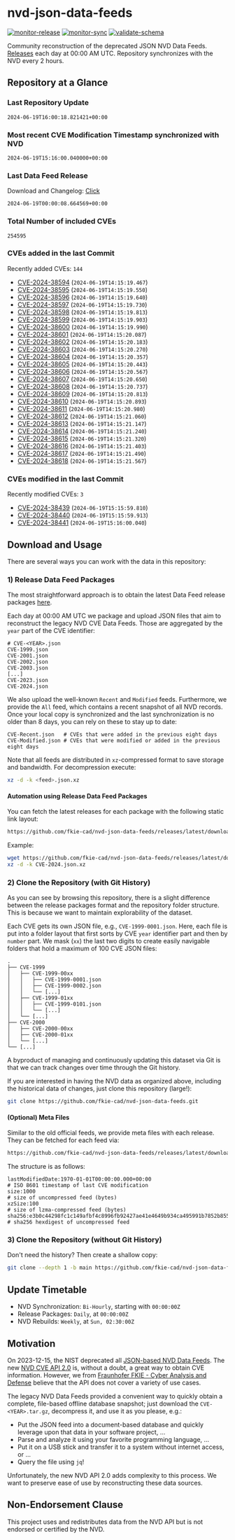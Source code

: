 # nvd-json-data-feeds

[![monitor-release](https://github.com/fkie-cad/nvd-json-data-feeds/actions/workflows/monitor_release.yml/badge.svg)](https://github.com/fkie-cad/nvd-json-data-feeds/actions/workflows/monitor_release.yml)
[![monitor-sync](https://github.com/fkie-cad/nvd-json-data-feeds/actions/workflows/monitor_sync.yml/badge.svg)](https://github.com/fkie-cad/nvd-json-data-feeds/actions/workflows/monitor_sync.yml)
[![validate-schema](https://github.com/fkie-cad/nvd-json-data-feeds/actions/workflows/validate_schema.yml/badge.svg)](https://github.com/fkie-cad/nvd-json-data-feeds/actions/workflows/validate_schema.yml)

Community reconstruction of the deprecated JSON NVD Data Feeds.
[Releases](https://github.com/fkie-cad/nvd-json-data-feeds/releases/latest) each day at 00:00 AM UTC.
Repository synchronizes with the NVD every 2 hours.

## Repository at a Glance

### Last Repository Update

```plain
2024-06-19T16:00:18.821421+00:00
```

### Most recent CVE Modification Timestamp synchronized with NVD

```plain
2024-06-19T15:16:00.040000+00:00
```

### Last Data Feed Release

Download and Changelog: [Click](https://github.com/fkie-cad/nvd-json-data-feeds/releases/latest)

```plain
2024-06-19T00:00:08.664569+00:00
```

### Total Number of included CVEs

```plain
254595
```

### CVEs added in the last Commit

Recently added CVEs: `144`

- [CVE-2024-38594](CVE-2024/CVE-2024-385xx/CVE-2024-38594.json) (`2024-06-19T14:15:19.467`)
- [CVE-2024-38595](CVE-2024/CVE-2024-385xx/CVE-2024-38595.json) (`2024-06-19T14:15:19.550`)
- [CVE-2024-38596](CVE-2024/CVE-2024-385xx/CVE-2024-38596.json) (`2024-06-19T14:15:19.640`)
- [CVE-2024-38597](CVE-2024/CVE-2024-385xx/CVE-2024-38597.json) (`2024-06-19T14:15:19.730`)
- [CVE-2024-38598](CVE-2024/CVE-2024-385xx/CVE-2024-38598.json) (`2024-06-19T14:15:19.813`)
- [CVE-2024-38599](CVE-2024/CVE-2024-385xx/CVE-2024-38599.json) (`2024-06-19T14:15:19.903`)
- [CVE-2024-38600](CVE-2024/CVE-2024-386xx/CVE-2024-38600.json) (`2024-06-19T14:15:19.990`)
- [CVE-2024-38601](CVE-2024/CVE-2024-386xx/CVE-2024-38601.json) (`2024-06-19T14:15:20.087`)
- [CVE-2024-38602](CVE-2024/CVE-2024-386xx/CVE-2024-38602.json) (`2024-06-19T14:15:20.183`)
- [CVE-2024-38603](CVE-2024/CVE-2024-386xx/CVE-2024-38603.json) (`2024-06-19T14:15:20.270`)
- [CVE-2024-38604](CVE-2024/CVE-2024-386xx/CVE-2024-38604.json) (`2024-06-19T14:15:20.357`)
- [CVE-2024-38605](CVE-2024/CVE-2024-386xx/CVE-2024-38605.json) (`2024-06-19T14:15:20.443`)
- [CVE-2024-38606](CVE-2024/CVE-2024-386xx/CVE-2024-38606.json) (`2024-06-19T14:15:20.567`)
- [CVE-2024-38607](CVE-2024/CVE-2024-386xx/CVE-2024-38607.json) (`2024-06-19T14:15:20.650`)
- [CVE-2024-38608](CVE-2024/CVE-2024-386xx/CVE-2024-38608.json) (`2024-06-19T14:15:20.737`)
- [CVE-2024-38609](CVE-2024/CVE-2024-386xx/CVE-2024-38609.json) (`2024-06-19T14:15:20.813`)
- [CVE-2024-38610](CVE-2024/CVE-2024-386xx/CVE-2024-38610.json) (`2024-06-19T14:15:20.893`)
- [CVE-2024-38611](CVE-2024/CVE-2024-386xx/CVE-2024-38611.json) (`2024-06-19T14:15:20.980`)
- [CVE-2024-38612](CVE-2024/CVE-2024-386xx/CVE-2024-38612.json) (`2024-06-19T14:15:21.060`)
- [CVE-2024-38613](CVE-2024/CVE-2024-386xx/CVE-2024-38613.json) (`2024-06-19T14:15:21.147`)
- [CVE-2024-38614](CVE-2024/CVE-2024-386xx/CVE-2024-38614.json) (`2024-06-19T14:15:21.240`)
- [CVE-2024-38615](CVE-2024/CVE-2024-386xx/CVE-2024-38615.json) (`2024-06-19T14:15:21.320`)
- [CVE-2024-38616](CVE-2024/CVE-2024-386xx/CVE-2024-38616.json) (`2024-06-19T14:15:21.403`)
- [CVE-2024-38617](CVE-2024/CVE-2024-386xx/CVE-2024-38617.json) (`2024-06-19T14:15:21.490`)
- [CVE-2024-38618](CVE-2024/CVE-2024-386xx/CVE-2024-38618.json) (`2024-06-19T14:15:21.567`)


### CVEs modified in the last Commit

Recently modified CVEs: `3`

- [CVE-2024-38439](CVE-2024/CVE-2024-384xx/CVE-2024-38439.json) (`2024-06-19T15:15:59.810`)
- [CVE-2024-38440](CVE-2024/CVE-2024-384xx/CVE-2024-38440.json) (`2024-06-19T15:15:59.913`)
- [CVE-2024-38441](CVE-2024/CVE-2024-384xx/CVE-2024-38441.json) (`2024-06-19T15:16:00.040`)


## Download and Usage

There are several ways you can work with the data in this repository:

### 1) Release Data Feed Packages

The most straightforward approach is to obtain the latest Data Feed release packages [here](https://github.com/fkie-cad/nvd-json-data-feeds/releases/latest).

Each day at 00:00 AM UTC we package and upload JSON files that aim to reconstruct the legacy NVD CVE Data Feeds.
Those are aggregated by the `year` part of the CVE identifier:

```
# CVE-<YEAR>.json
CVE-1999.json
CVE-2001.json
CVE-2002.json
CVE-2003.json
[...]
CVE-2023.json
CVE-2024.json
```

We also upload the well-known `Recent` and `Modified` feeds.
Furthermore, we provide the `All` feed, which contains a recent snapshot of all NVD records.
Once your local copy is synchronized and the last synchronization is no older than 8 days, you can rely on these to stay up to date:

```plain
CVE-Recent.json   # CVEs that were added in the previous eight days
CVE-Modified.json # CVEs that were modified or added in the previous eight days
```

Note that all feeds are distributed in `xz`-compressed format to save storage and bandwidth.
For decompression execute:

```sh
xz -d -k <feed>.json.xz
```

#### Automation using Release Data Feed Packages

You can fetch the latest releases for each package with the following static link layout:

```sh
https://github.com/fkie-cad/nvd-json-data-feeds/releases/latest/download/CVE-<YEAR>.json.xz
```

Example:

```sh
wget https://github.com/fkie-cad/nvd-json-data-feeds/releases/latest/download/CVE-2024.json.xz
xz -d -k CVE-2024.json.xz
```

### 2) Clone the Repository (with Git History)

As you can see by browsing this repository, there is a slight difference between the release packages format and the repository folder structure.
This is because we want to maintain explorability of the dataset.

Each CVE gets its own JSON file, e.g., `CVE-1999-0001.json`.
Here, each file is put into a folder layout that first sorts by CVE `year` identifier part and then by `number` part.
We mask (`xx`) the last two digits to create easily navigable folders that hold a maximum of 100 CVE JSON files:

```plain
.
├── CVE-1999
│   ├── CVE-1999-00xx
│   │   ├── CVE-1999-0001.json
│   │   ├── CVE-1999-0002.json
│   │   └── [...]
│   ├── CVE-1999-01xx
│   │   ├── CVE-1999-0101.json
│   │   └── [...]
│   └── [...]
├── CVE-2000
│   ├── CVE-2000-00xx
│   ├── CVE-2000-01xx
│   └── [...]
└── [...]
```

A byproduct of managing and continuously updating this dataset via Git is that we can track changes over time through the Git history.

If you are interested in having the NVD data as organized above, including the historical data of changes, just clone this repository (large!):

```sh
git clone https://github.com/fkie-cad/nvd-json-data-feeds.git
```

#### (Optional) Meta Files

Similar to the old official feeds, we provide meta files with each release. They can be fetched for each feed via:

```sh
https://github.com/fkie-cad/nvd-json-data-feeds/releases/latest/download/CVE-<YEAR>.meta
```

The structure is as follows:

```plain
lastModifiedDate:1970-01-01T00:00:00.000+00:00                          # ISO 8601 timestamp of last CVE modification
size:1000                                                               # size of uncompressed feed (bytes)
xzSize:100                                                              # size of lzma-compressed feed (bytes)
sha256:e3b0c44298fc1c149afbf4c8996fb92427ae41e4649b934ca495991b7852b855 # sha256 hexdigest of uncompressed feed
```

### 3) Clone the Repository (without Git History)

Don't need the history? Then create a shallow copy:

```sh
git clone --depth 1 -b main https://github.com/fkie-cad/nvd-json-data-feeds.git
```


## Update Timetable

* NVD Synchronization: `Bi-Hourly`, starting with `00:00:00Z`
* Release Packages: `Daily`, at `00:00:00Z`
* NVD Rebuilds: `Weekly`, at `Sun, 02:30:00Z`


## Motivation

On 2023-12-15, the NIST deprecated all [JSON-based NVD Data Feeds](https://nvd.nist.gov/vuln/data-feeds#divRetirementBanner-1).
The new [NVD CVE API 2.0](https://nvd.nist.gov/developers/vulnerabilities) is, without a doubt, a great way to obtain CVE information.
However, we from [Fraunhofer FKIE - Cyber Analysis and Defense](https://www.fkie.fraunhofer.de/en/departments/cad.html) believe that the API does not cover a variety of use cases.

The legacy NVD Data Feeds provided a convenient way to quickly obtain a complete, file-based offline database snapshot; just download the `CVE-<YEAR>.tar.gz`, decompress it, and use it as you please, e.g.:

- Put the JSON feed into a document-based database and quickly leverage upon that data in your software project, ...
- Parse and analyze it using your favorite programming language, ...
- Put it on a USB stick and transfer it to a system without internet access, or ...
- Query the file using `jq`!

Unfortunately, the new NVD API 2.0 adds complexity to this process.
We want to preserve ease of use by reconstructing these data sources.

## Non-Endorsement Clause

This project uses and redistributes data from the NVD API but is not endorsed or certified by the NVD.